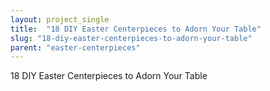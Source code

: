 ```yaml
---
layout: project_single
title:  "18 DIY Easter Centerpieces to Adorn Your Table"
slug: "18-diy-easter-centerpieces-to-adorn-your-table"
parent: "easter-centerpieces"
---
```

18 DIY Easter Centerpieces to Adorn Your Table